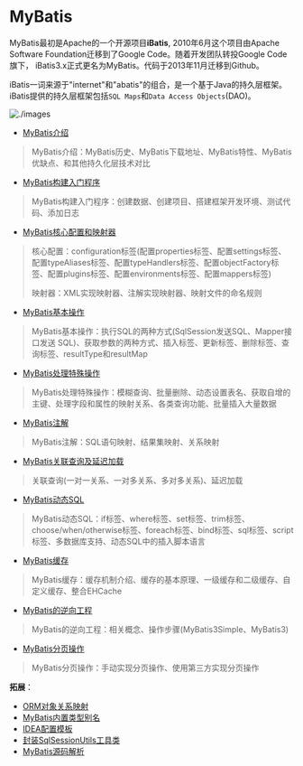 # MyBatis

MyBatis最初是Apache的一个开源项目**iBatis**, 2010年6月这个项目由Apache Software Foundation迁移到了Google Code。随着开发团队转投Google Code旗下， iBatis3.x正式更名为MyBatis。代码于2013年11月迁移到Github。

iBatis一词来源于"internet"和"abatis"的组合，是一个基于Java的持久层框架。 iBatis提供的持久层框架包括`SQL Maps`和`Data Access Objects`(DAO)。

![./images](https://cdn.jsdelivr.net/gh/letengzz/Two-C@main/img/Java/202303010949392.png)

- [MyBatis介绍](Basis/mybatis_introduce.md)

> MyBatis介绍：MyBatis历史、MyBatis下载地址、MyBatis特性、MyBatis优缺点、和其他持久化层技术对比

- [MyBatis构建入门程序](Basis/basic_program.md)

> MyBatis构建入门程序：创建数据、创建项目、搭建框架开发环境、测试代码、添加日志

- [MyBatis核心配置和映射器](Basis/core_mapping.md)

> 核心配置：configuration标签(配置properties标签、配置settings标签、配置typeAliases标签、配置typeHandlers标签、配置objectFactory标签、配置plugins标签、配置environments标签、配置mappers标签)
>
> 映射器：XML实现映射器、注解实现映射器、映射文件的命名规则

- [MyBatis基本操作](Basis/basic_operation.md)

> MyBatis基本操作：执行SQL的两种方式(SqlSession发送SQL、Mapper接口发送 SQL)、获取参数的两种方式、插入标签、更新标签、删除标签、查询标签、resultType和resultMap

- [MyBatis处理特殊操作](Advanced/special_operation.md)

> MyBatis处理特殊操作：模糊查询、批量删除、动态设置表名、获取自增的主键、处理字段和属性的映射关系、各类查询功能、批量插入大量数据

- [MyBatis注解](Advanced/mybatis_annotation.md)

> MyBatis注解：SQL语句映射、结果集映射、关系映射

- [MyBatis关联查询及延迟加载](Advanced/conjunctive_query.md)

> 关联查询(一对一关系、一对多关系、多对多关系)、延迟加载
>

- [MyBatis动态SQL](Advanced/dynamic_sql.md)

> MyBatis动态SQL：if标签、where标签、set标签、trim标签、choose/when/otherwise标签、foreach标签、bind标签、sql标签、script标签、多数据库支持、动态SQL中的插入脚本语言

- [MyBatis缓存](Advanced/mybatis_cache.md)

> MyBatis缓存：缓存机制介绍、缓存的基本原理、一级缓存和二级缓存、自定义缓存、整合EHCache

- [MyBatis的逆向工程](Advanced/reverse_engineering.md)

> MyBatis的逆向工程：相关概念、操作步骤(MyBatis3Simple、MyBatis3)

- [MyBatis分页操作](Advanced/mybatis_paging.md)

> MyBatis分页操作：手动实现分页操作、使用第三方实现分页操作

**拓展**：

- [ORM对象关系映射](../../../Other/Concept/orm.md)
- [MyBatis内置类型别名](Expand/default_alias.md)
- [IDEA配置模板](Expand/idea_template.md)
- [封装SqlSessionUtils工具类](Expand/sqlsessionutils.md)
- [MyBatis源码解析](Expand/source_principle.md)

